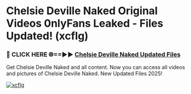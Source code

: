 # Chelsie Deville Naked Original Videos 0nlyFans Leaked - Files Updated! (xcflg)

<h3>🔴 CLICK HERE 🌐==►► <a href="https://tinyurl.com/yckcrads" rel="nofollow">Chelsie Deville Naked Updated Files</a></h3>

Get Chelsie Deville Naked and all content. Now you can access all videos and pictures of Chelsie Deville Naked. New Updated Files 2025!

[![xcflg](https://i.imgur.com/hpKpOFt.gif)](https://tinyurl.com/yckcrads)
